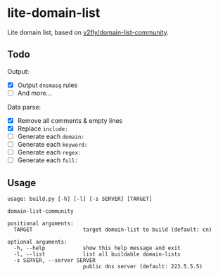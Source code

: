 lite-domain-list
================

Lite domain list, based on [v2fly/domain-list-community](https://github.com/v2fly/domain-list-community).


Todo
----

Output:
- [X] Output `dnsmasq` rules
- [ ] And more...

Data parse:
- [X] Remove all comments & empty lines
- [X] Replace `include:`
- [ ] Generate each `domain:`
- [ ] Generate each `keyword:`
- [ ] Generate each `regex:`
- [ ] Generate each `full:`

Usage
-----

```
usage: build.py [-h] [-l] [-s SERVER] [TARGET]

domain-list-community

positional arguments:
  TARGET                target domain-list to build (default: cn)

optional arguments:
  -h, --help            show this help message and exit
  -l, --list            list all buildable domain-lists
  -s SERVER, --server SERVER
                        public dns server (default: 223.5.5.5)
```
